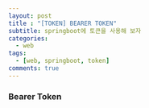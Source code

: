 ```yaml
---
layout: post
title : "[TOKEN] BEARER TOKEN"
subtitle: springboot에 토큰을 사용해 보자
categories:
  - web
tags:
  - [web, springboot, token]
comments: true
---
```


### Bearer Token

